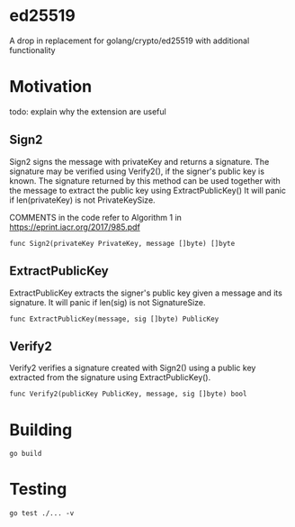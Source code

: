 # ed25519
A drop in replacement for golang/crypto/ed25519 with additional functionality

# Motivation
todo: explain why the extension are useful 

## Sign2
Sign2 signs the message with privateKey and returns a signature.
The signature may be verified using Verify2(), if the signer's public key is known.
The signature returned by this method can be used together with the message
to extract the public key using ExtractPublicKey()
It will panic if len(privateKey) is not PrivateKeySize.

COMMENTS in the code refer to Algorithm 1 in https://eprint.iacr.org/2017/985.pdf

```
func Sign2(privateKey PrivateKey, message []byte) []byte
```

## ExtractPublicKey
ExtractPublicKey extracts the signer's public key given a message and its signature.
It will panic if len(sig) is not SignatureSize.

```
func ExtractPublicKey(message, sig []byte) PublicKey
```

## Verify2
Verify2 verifies a signature created with Sign2() using a public key
extracted from the signature using ExtractPublicKey().

```
func Verify2(publicKey PublicKey, message, sig []byte) bool
````

# Building
```
go build
```

# Testing
```
go test ./... -v
```